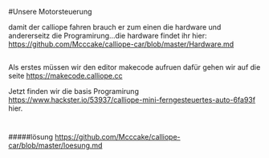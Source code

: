#Unsere Motorsteuerung

damit der calliope fahren brauch er zum einen die hardware und andererseitz 
die Programirung...die hardware findet ihr hier:
https://github.com/Mcccake/calliope-car/blob/master/Hardware.md
##
Als erstes müssen wir den editor makecode aufruen dafür gehen wir auf die seite https://makecode.calliope.cc

Jetzt finden wir die basis Programirung https://www.hackster.io/53937/calliope-mini-ferngesteuertes-auto-6fa93f 
hier.    
 





#
#####lösung https://github.com/Mcccake/calliope-car/blob/master/loesung.md
